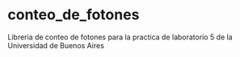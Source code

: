 # conteo_de_fotones
Libreria de conteo de fotones para la practica de laboratorio 5 de la Universidad de Buenos Aires
